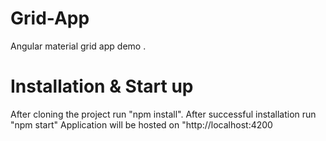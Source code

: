 # Grid-App
Angular material grid app demo .

# Installation & Start up
After cloning the project run "npm install".
After successful installation run "npm start"
Application will be hosted on "http://localhost:4200
